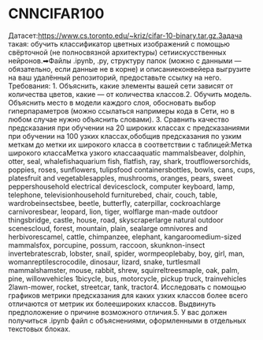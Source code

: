 # CNNCIFAR100
Датасет:https://www.cs.toronto.edu/~kriz/cifar-10-binary.tar.gz.Задача такая: обучить классификатор цветных изображений с помощью свёрточной (не полносвязной архитектуры) сетиискусственных нейронов.➡Файлы .ipynb, .py, структуру папок (можно с данными — обязательно, если данные не в корне) и описаниеконвейера выгрузите на ваш удалённый репозиторий, предоставьте ссылку на него.  Требования: 1. Объяснить, какие элементы вашей сети зависят от количества цветов, какие — от количества классов.2. Обучить модель. Объяснить место в модели каждого слоя, обосновать выбор гиперпараметров (можно ссылаться напримеры кода в Сети, но в любом случае нужно объяснить словами). 3. Сравнить качество предсказания при обучении на 20 широких классах с предсказаниями при обучении на 100 узких классах,обобщив предсказания по узким меткам до метки их широкого класса в соответствии с таблицей:Метка широкого классаМетка узкого классаaquatic mammalsbeaver, dolphin, otter, seal, whalefishaquarium fish, flatfish, ray, shark, troutflowersorchids, poppies, roses, sunflowers, tulipsfood containersbottles, bowls, cans, cups, platesfruit and vegetablesapples, mushrooms, oranges, pears, sweet peppershousehold electrical devicesclock, computer keyboard, lamp, telephone, televisionhousehold furniturebed, chair, couch, table, wardrobeinsectsbee, beetle, butterfly, caterpillar, cockroachlarge carnivoresbear, leopard, lion, tiger, wolflarge man-made outdoor thingsbridge, castle, house, road, skyscraperlarge natural outdoor scenescloud, forest, mountain, plain, sealarge omnivores and herbivorescamel, cattle, chimpanzee, elephant, kangaroomedium-sized mammalsfox, porcupine, possum, raccoon, skunknon-insect invertebratescrab, lobster, snail, spider, wormpeoplebaby, boy, girl, man, womanreptilescrocodile, dinosaur, lizard, snake, turtlesmall mammalshamster, mouse, rabbit, shrew, squirreltreesmaple, oak, palm, pine, willowvehicles 1bicycle, bus, motorcycle, pickup truck, trainvehicles 2lawn-mower, rocket, streetcar, tank, tractor4. Исследовать с помощью графиков метрики предсказания для каких узких классов более всего отличаются от метрик их болеешироких классов. Выдвинуть предположение о причине возможного отличия.5. У вас должен получиться .ipynb файл с объяснениями, оформленными в отдельных текстовых блоках.
